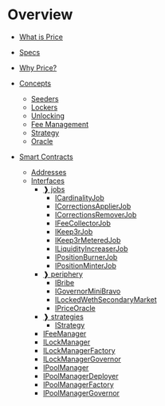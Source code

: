 <!-- TODO: add links to oracles.rip, to mirror and to twitter -->

# Overview

- [What is Price](content/what-is-price.md)
- [Specs](content/specs.md)
- [Why Price?](content/why-price.md)

- [Concepts]()

  - [Seeders](content/concepts/seeders.md)
  - [Lockers](content/concepts/lockers.md)
  - [Unlocking](content/concepts/unlocking.md)
  - [Fee Management](content/concepts/fee-management.md)
  - [Strategy](content/concepts/strategy.md)
  - [Oracle](content/concepts/oracle.md)

- [Smart Contracts]()

  - [Addresses](content/smart-contracts/addresses.md)
  - [Interfaces]()
    - [❱ jobs](solidity/interfaces/jobs/README.md)
      - [ICardinalityJob](solidity/interfaces/jobs/ICardinalityJob.sol/contract.ICardinalityJob.md)
      - [ICorrectionsApplierJob](solidity/interfaces/jobs/ICorrectionsApplierJob.sol/contract.ICorrectionsApplierJob.md)
      - [ICorrectionsRemoverJob](solidity/interfaces/jobs/ICorrectionsRemoverJob.sol/contract.ICorrectionsRemoverJob.md)
      - [IFeeCollectorJob](solidity/interfaces/jobs/IFeeCollectorJob.sol/contract.IFeeCollectorJob.md)
      - [IKeep3rJob](solidity/interfaces/jobs/IKeep3rJob.sol/contract.IKeep3rJob.md)
      - [IKeep3rMeteredJob](solidity/interfaces/jobs/IKeep3rMeteredJob.sol/contract.IKeep3rMeteredJob.md)
      - [ILiquidityIncreaserJob](solidity/interfaces/jobs/ILiquidityIncreaserJob.sol/contract.ILiquidityIncreaserJob.md)
      - [IPositionBurnerJob](solidity/interfaces/jobs/IPositionBurnerJob.sol/contract.IPositionBurnerJob.md)
      - [IPositionMinterJob](solidity/interfaces/jobs/IPositionMinterJob.sol/contract.IPositionMinterJob.md)
    - [❱ periphery](solidity/interfaces/periphery/README.md)
      - [IBribe](solidity/interfaces/periphery/IBribe.sol/contract.IBribe.md)
      - [IGovernorMiniBravo](solidity/interfaces/periphery/IGovernorMiniBravo.sol/contract.IGovernorMiniBravo.md)
      - [ILockedWethSecondaryMarket](solidity/interfaces/periphery/ILockedWethSecondaryMarket.sol/contract.ILockedWethSecondaryMarket.md)
      - [IPriceOracle](solidity/interfaces/periphery/IPriceOracle.sol/contract.IPriceOracle.md)
    - [❱ strategies](solidity/interfaces/strategies/README.md)
      - [IStrategy](solidity/interfaces/strategies/IStrategy.sol/contract.IStrategy.md)
    - [IFeeManager](solidity/interfaces/IFeeManager.sol/contract.IFeeManager.md)
    - [ILockManager](solidity/interfaces/ILockManager.sol/contract.ILockManager.md)
    - [ILockManagerFactory](solidity/interfaces/ILockManagerFactory.sol/contract.ILockManagerFactory.md)
    - [ILockManagerGovernor](solidity/interfaces/ILockManagerGovernor.sol/contract.ILockManagerGovernor.md)
    - [IPoolManager](solidity/interfaces/IPoolManager.sol/contract.IPoolManager.md)
    - [IPoolManagerDeployer](solidity/interfaces/IPoolManagerDeployer.sol/contract.IPoolManagerDeployer.md)
    - [IPoolManagerFactory](solidity/interfaces/IPoolManagerFactory.sol/contract.IPoolManagerFactory.md)
    - [IPoolManagerGovernor](solidity/interfaces/IPoolManagerGovernor.sol/contract.IPoolManagerGovernor.md)
